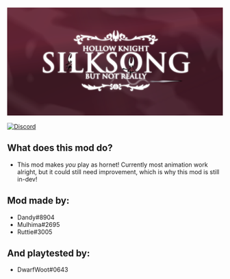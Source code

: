 ![Logo](Images/repository-open-graph-template.png)   

[![Discord](https://img.shields.io/discord/879125729936298015.svg?logo=discord&logoColor=white&logoWidth=20&labelColor=7289DA&label=Discord&color=17cf48)](https://discord.gg/rqsRHRt25h)   

## What does this mod do?
- This mod makes *you* play as hornet! Currently most animation work alright, but it could still need improvement, which is why this mod is still in-dev!  
## Mod made by:   
- Dandy#8904
- Mulhima#2695
- Ruttie#3005   
## And playtested by:   
- DwarfWoot#0643
